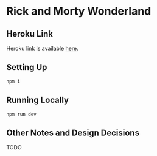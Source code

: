 # Rick and Morty Wonderland

## Heroku Link
Heroku link is available [here](#toreplace).

## Setting Up

```
npm i
```

## Running Locally
```
npm run dev
```

## Other Notes and Design Decisions
TODO